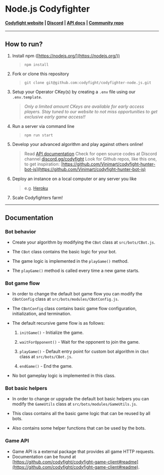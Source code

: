 # Node.js Codyfighter

#### [Codyfight website](https://codyfight.com) | [Discord](discord.gg/codyfight) | [API docs](https://codyfight.com/api-doc) | [Community repo](https://github.com/Vinimart/codyfight-hunter-bot-js)

---

## How to run?

1. Install npm ([https://nodejs.org/](https://nodejs.org/))

   > `npm install`

2. Fork or clone this repository

   > `git clone git@github.com:codyfight/codyfighter-node.js.git`

3. Setup your Operator CKey(s) by creating a `.env` file using our `.env.template`.

   > _Only a limited amount CKeys are available for early access players. Stay tuned to our website to not miss opportunities to get exclusive early game access!!_

4. Run a server via command line

   > `npm run start`

5. Develop your advanced algorithm and play against others online!

   > Read [API documentation](https://codyfight.com/api-doc)
   > Check for open source codes at Discord channel [discord.gg/codyfight](discord.gg/codyfight)
   > Look for Github repos, like this one, to get inspiration: [https://github.com/Vinimart/codyfight-hunter-bot-js](https://github.com/Vinimart/codyfight-hunter-bot-js)

6. Deploy an instance on a local computer or any server you like

   > e.g. [Heroku](https://www.heroku.com/)

7. Scale Codyfighters farm!

---

## Documentation

### Bot behavior

- Create your algorithm by modifying the `CBot` class at `src/bots/CBot.js`.

- The `CBot` class contains the basic logic for your bot.

- The game logic is implemented in the `playGame()` method.

- The `playGame()` method is called every time a new game starts.

### Bot game flow

- In order to change the default bot game flow you can modify the `CBotConfig` class at `src/bots/modules/CBotConfig.js`.

- The `CBotConfig` class contains basic game flow configuration, initialization, and termination.

- The default recursive game flow is as follows:

  1. `initGame()` - Initialize the game.

  2. `waitForOpponent()` - Wait for the opponent to join the game.

  3. `playGame()` - Default entry point for custom bot algorithm in `CBot` class at `src/bots/CBot.js`.

  4. `endGame()` - End the game.

- No bot gameplay logic is implemented in this class.

### Bot basic helpers

- In order to change or upgrade the default bot basic helpers you can modify the `GameUtils` class at `src/bots/modules/GameUtils.js`.

- This class contains all the basic game logic that can be reused by all bots.

- Also contains some helper functions that can be used by the bots.

### Game API

- Game API is a external package that provides all game HTTP requests.
- Documentation can be found at [https://github.com/codyfight/codyfight-game-client#readme](https://github.com/codyfight/codyfight-game-client#readme).
